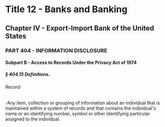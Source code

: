 
# Title 12 - Banks and Banking
## Chapter IV - Export-Import Bank of the United States
### PART 404 - INFORMATION DISCLOSURE
#### Subpart B - Access to Records Under the Privacy Act of 1974
##### § 404.15 Definitions.
###### Record

-Any item, collection or grouping of information about an individual that is maintained within a system of records and that contains the individual's name or an identifying number, symbol or other identifying particular assigned to the individual.
